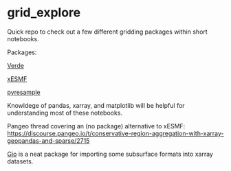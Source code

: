 # grid_explore
Quick repo to check out a few different gridding packages within short notebooks.

Packages:

[Verde](https://www.fatiando.org/verde/latest/)

[xESMF](https://xesmf.readthedocs.io/en/latest/)

[pyresample](https://pyresample.readthedocs.io/en/latest/)

Knowldege of pandas, xarray, and matplotlib will be helpful for understanding most of these notebooks.


Pangeo thread covering an (no package) alternative to xESMF: https://discourse.pangeo.io/t/conservative-region-aggregation-with-xarray-geopandas-and-sparse/2715


[Gio](https://github.com/agilescientific/gio) is a neat package for importing some subsurface formats into xarray datasets. 
